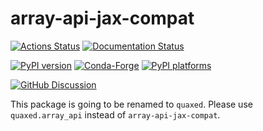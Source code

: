 # array-api-jax-compat

[![Actions Status][actions-badge]][actions-link]
[![Documentation Status][rtd-badge]][rtd-link]

[![PyPI version][pypi-version]][pypi-link]
[![Conda-Forge][conda-badge]][conda-link]
[![PyPI platforms][pypi-platforms]][pypi-link]

[![GitHub Discussion][github-discussions-badge]][github-discussions-link]

<!-- SPHINX-START -->

<!-- prettier-ignore-start -->
[actions-badge]:            https://github.com/GalacticDynamics/array-api-jax-compat/workflows/CI/badge.svg
[actions-link]:             https://github.com/GalacticDynamics/array-api-jax-compat/actions
[conda-badge]:              https://img.shields.io/conda/vn/conda-forge/array-api-jax-compat
[conda-link]:               https://github.com/conda-forge/array-api-jax-compat-feedstock
[github-discussions-badge]: https://img.shields.io/static/v1?label=Discussions&message=Ask&color=blue&logo=github
[github-discussions-link]:  https://github.com/GalacticDynamics/array-api-jax-compat/discussions
[pypi-link]:                https://pypi.org/project/array-api-jax-compat/
[pypi-platforms]:           https://img.shields.io/pypi/pyversions/array-api-jax-compat
[pypi-version]:             https://img.shields.io/pypi/v/array-api-jax-compat
[rtd-badge]:                https://readthedocs.org/projects/array-api-jax-compat/badge/?version=latest
[rtd-link]:                 https://array-api-jax-compat.readthedocs.io/en/latest/?badge=latest

<!-- prettier-ignore-end -->

This package is going to be renamed to `quaxed`. Please use `quaxed.array_api`
instead of `array-api-jax-compat`.
